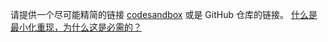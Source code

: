 请提供一个尽可能精简的链接 <a href="https://codesandbox.io/s/" target="_blank">codesandbox</a>  或是 GitHub 仓库的链接。
[什么是最小化重现，为什么这是必需的？](#repro-modal)
